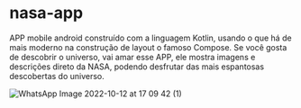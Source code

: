 # nasa-app
APP mobile android construído com a linguagem Kotlin, usando o que há de mais moderno na construção 
de layout o famoso Compose. Se você gosta de descobrir o universo, vai amar esse APP, ele mostra 
imagens e descrições direto da NASA, podendo desfrutar das mais espantosas descobertas do universo.


![WhatsApp Image 2022-10-12 at 17 09 42 (1)](https://user-images.githubusercontent.com/60984009/195438984-c71a7397-9c3d-41bb-acc4-e0d672cd5f94.jpeg)
